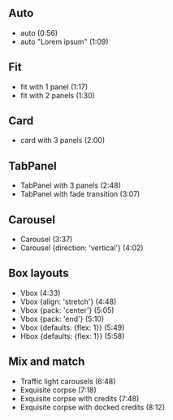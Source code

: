## Auto

* auto (0:56)
* auto "Lorem ipsum" (1:09)

## Fit

* fit with 1 panel (1:17)
* fit with 2 panels (1:30)

## Card

* card with 3 panels (2:00)

## TabPanel

* TabPanel with 3 panels (2:48)
* TabPanel with fade transition (3:07)

## Carousel

* Carousel (3:37)
* Carousel {direction: 'vertical'} (4:02)

## Box layouts

* Vbox (4:33)
* Vbox {align: 'stretch'} (4:48)
* Vbox {pack: 'center'} (5:05)
* Vbox {pack: 'end'} (5:10)
* Vbox {defaults: {flex: 1}} (5:49)
* Hbox {defaults: {flex: 1}} (5:58)

## Mix and match

* Traffic light carousels (6:48)
* Exquisite corpse (7:18)
* Exquisite corpse with credits (7:48)
* Exquisite corpse with docked credits (8:12)
